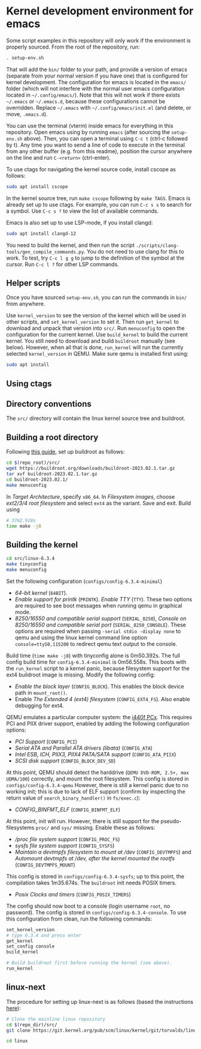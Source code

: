 # Kernel development environment for emacs

Some script examples in this repository will only work if the environment is properly sourced. From the root of the repository, run:

```bash
. setup-env.sh
```

That will add the `bin/` folder to your path, and provide a version of emacs (separate from your normal version if you have one) that is configured for kernel development. The configuration for emacs is located in the `emacs/` folder (which will not interfere with the normal user emacs configuration located in `~/.config/emacs/`). Note that this will not work if there exists `~/.emacs` or `~/.emacs.d`, because these configurations cannot be overridden. Replace `~/.emacs` with `~/.config/emacs/init.el` (and delete, or move, `.emacs.d`).

You can use the terminal (vterm) inside emacs for everything in this repository. Open emacs using by running `emacs` (after sourcing the `setup-env.sh` above). Then, you can open a terminal using `C-c t` (ctrl-c followed by t). Any time you want to send a line of code to execute in the terminal from any other buffer (e.g. from this readme), position the cursor anywhere on the line and run `C-<return>` (ctrl-enter).

To use ctags for navigating the kernel source code, install cscope as follows:

```bash
sudo apt install cscope
```

In the kernel source tree, run `make cscope` following by `make TAGS`. Emacs is already set up to use ctags. For example, you can run `C-c s s` to search for a symbol. Use `C-c s ?` to view the list of available commands. 

Emacs is also set up to use LSP-mode, if you install clangd:

```bash
sudo apt install clangd-12
```

You need to build the kernel, and then run the script `./scripts/clang-tools/gen_compile_commands.py`. You do not need to use clang for this to work. To test, try `C-c l g g` to jump to the definition of the symbol at the cursor. Run `C-c l ?` for other LSP commands.

## Helper scripts

Once you have sourced `setup-env.sh`, you can run the commands in `bin/` from anywhere. 

Use `kernel_version` to see the version of the kernel which will be used in other scripts, and `set_kernel_version` to set it. Then run `get_kernel` to download and unpack that version into `src/`. Run `menuconfig` to open the configuration for the current kernel. Use `build_kernel` to build the current kernel. You still need to download and build `buildroot` manually (see below). However, when all that is done, `run_kernel` will run the currently selected `kernel_version` in QEMU. Make sure qemu is installed first using:

```bash
sudo apt install 
```

## Using ctags 

## Directory conventions

The `src/` directory will contain the linux kernel source tree and buildroot.

## Building a root directory

Following [this guide](https://medium.com/@daeseok.youn/prepare-the-environment-for-developing-linux-kernel-with-qemu-c55e37ba8ade), set up buildroot as follows:

```bash
cd $(repo_root)/src/
wget https://buildroot.org/downloads/buildroot-2023.02.1.tar.gz
tar xvf buildroot-2023.02.1.tar.gz
cd buildroot-2023.02.1/
make menuconfig
```

In *Target Architecture*, specify `x86_64`. In *Filesystem images*, choose *ext2/3/4 root filesystem* and select `ext4` as the variant. Save and exit. Build using

```bash
# 37m2.928s
time make -j8
```

## Building the kernel

```bash
cd src/linux-6.3.4
make tinyconfig
make menuconfig
```

Set the following configuration (`configs/config-6.3.4-minimal`)

- *64-bit kernel* (`64BIT`). 
- *Enable support for printk* (`PRINTK`). *Enable TTY* (`TTY`). These two options are required to see boot messages when running qemu in graphical mode.
- *8250/16550 and compatible serial support* (`SERIAL_8250`), *Console on 8250/16550 and compatible serial port* (`SERIAL_8250_CONSOLE`). These options are required when passing `-serial stdio -display none` to qemu and using the linux kernel command line option `console=ttyS0,115200` to redirect qemu text output to the console.

Build time (`time make -j8`) with tinyconfig alone is 0m50.392s. The full config build time for `config-6.3.4-minimal` is 0m56.558s. This boots with the `run_kernel` script to a kernel panic, because filesystem support for the ext4 buildroot image is missing. Modify the following config:

- *Enable the block layer* (`CONFIG_BLOCK`). This enables the block device path in `mount_root()`.
- Enable *The Extended 4 (ext4) filesystem* (`CONFIG_EXT4_FS`). Also enable debugging for ext4.

QEMU emulates a particular computer system: the [i440f PCx](https://www.qemu.org/docs/master/system/i386/pc.html). This requires PCI and PIIX driver support, enabled by adding the following configuration options:

- *PCI Support* (`CONFIG_PCI`)
- *Serial ATA and Parallel ATA drivers (libata)* (`CONFIG_ATA`)
- *Intel ESB, ICH, PIIX3, PIIX4 PATA/SATA support* (`CONFIG_ATA_PIIX`)
- *SCSI disk support* (`CONFIG_BLOCK_DEV_SD`)

At this point, QEMU should detect the harddrive (`QEMU DVD-ROM, 2.5+, max UDMA/100`) correctly, and mount the root filesystem. This config is stored in `configs/config-6.3.4-qemu` However, there is still a kernel panic due to no working init; this is due to lack of ELF support (confirm by inspecting the return value of `search_binary_handler()` in `fs/exec.c`):

- *CONFIG_BINFMT_ELF* (`CONFIG_BINFMT_ELF`)

At this point, init will run. However, there is still support for the pseudo-filesystems `proc/` and `sys/` missing. Enable these as follows:

- */proc file system support* (`CONFIG_PROC_FS`)
- *sysfs file system support* (`CONFIG_SYSFS`)
- *Maintain a devtmpfs filesystem to mount at /dev* (`CONFIG_DEVTMPFS`) and *Automount devtmpfs at /dev, after the kernel mounted the rootfs* (`CONFIG_DEVTMPFS_MOUNT`)

This config is stored in `configs/config-6.3.4-sysfs`; up to this point, the compilation takes 1m35.674s. The `buildroot` init needs POSIX timers.

- *Posix Clocks and timers* (`CONFIG_POSIX_TIMERS`)

The config should now boot to a console (login username `root`, no password). The config is stored in `configs/config-6.3.4-console`. To use this configuration from clean, run the following commands:

```bash
set_kernel_version
# type 6.3.4 and press enter
get_kernel
set_config console
build_kernel

# Build buildroot first before running the kernel (see above).
run_kernel
```

## linux-next

The procedure for setting up linux-next is as follows (based the instructions [here](https://www.kernel.org/doc/man-pages/linux-next.html)):

```bash
# Clone the mainline linux repository
cd $(repo_dir)/src/
git clone https://git.kernel.org/pub/scm/linux/kernel/git/torvalds/linux.git 

cd linux


```
